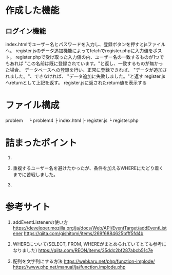 #   作成した機能
##  ログイン機能
index.htmlでユーザー名とパスワードを入力し、登録ボタンを押すとjsファイルへ。
register.jsのデータ追加機能によってfetchでregister.phpに入力値をポスト。
register.phpで受け取った入力値の内、ユーザー名の一致するものが1つでもあれば
    "この名前は既に登録されています。"と返し、一致するものが無かった場合、
    データベースへの登録を行い、正常に登録できれば、
    "データが追加されました。"、できなければ、
    "データ追加に失敗しました。"と返す
    register.jsへreturnとして上記を返す。
register.jsに返されたreturn値を表示する

#   ファイル構成
problem
　└ problem4
    ├ index.html
    ├ register.js
    └ register.php
    


#   詰まったポイント

1.  

2.  重複するユーザー名を避けたかったが、条件を加えるWHEREにたどり着くまでに苦戦しました。

3.  

#   参考サイト

1.  addEventListenerの使い方
https://developer.mozilla.org/ja/docs/Web/API/EventTarget/addEventListener
https://qiita.com/gishitomi/items/269f6884625bfff5fd4b

2.  WHEREについて(SELECT, FROM, WHEREがまとめられていてとても参考になりました)
https://qiita.com/REON/items/35ddc2bf287abcb51c7e

3.  配列を文字列にする方法
https://webkaru.net/php/function-implode/
https://www.php.net/manual/ja/function.implode.php

#   